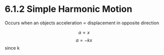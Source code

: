# 6.1.2 Simple Harmonic Motion

Occurs when an objects acceleration $\propto$ displacement in opposite direction

$$a \propto x$$
$$ a = -kx$$
since k 
